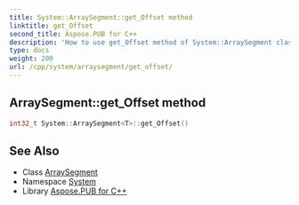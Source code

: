 ```yaml
---
title: System::ArraySegment::get_Offset method
linktitle: get_Offset
second_title: Aspose.PUB for C++
description: 'How to use get_Offset method of System::ArraySegment class in C++.'
type: docs
weight: 200
url: /cpp/system/arraysegment/get_offset/
---
```

## ArraySegment::get_Offset method




```cpp
int32_t System::ArraySegment<T>::get_Offset()
```

## See Also

* Class [ArraySegment](../)
* Namespace [System](../../)
* Library [Aspose.PUB for C++](../../../)
